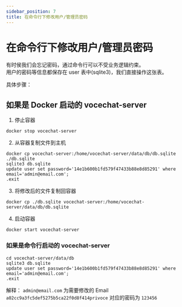 ```yaml
---
sidebar_position: 7
title: 在命令行下修改用户/管理员密码
---
```


# 在命令行下修改用户/管理员密码
有时侯我们会忘记密码，通过命令行可以不受业务逻辑约束。  
用户的密码等信息都保存在 user 表中(sqlite3)，我们直接操作这张表。  

具体步骤：

## 如果是 Docker 启动的 vocechat-server
1. 停止容器
```
docker stop vocechat-server
```

2. 从容器复制文件到主机
```
docker cp vocechat-server:/home/vocechat-server/data/db/db.sqlite ./db.sqlite
sqlite3 db.sqlite
update user set password='14e1b600b1fd579f47433b88e8d85291' where email='admin@email.com';
.exit
```

3. 将修改后的文件复制回容器
```
docker cp ./db.sqlite vocechat-server:/home/vocechat-server/data/db/db.sqlite
```
4. 启动容器
```
docker start vocechat-server
```

### 如果是命令行启动的 vocechat-server
```
cd vocechat-server/data/db
sqlite3 db.sqlite
update user set password='14e1b600b1fd579f47433b88e8d85291' where email='admin@email.com';
.exit
```

解释：
`admin@email.com` 为需要修改的 Email
`a02cc9a3fc5def5275b5ca22f0d8f414privoce` 对应的密码为 `123456`